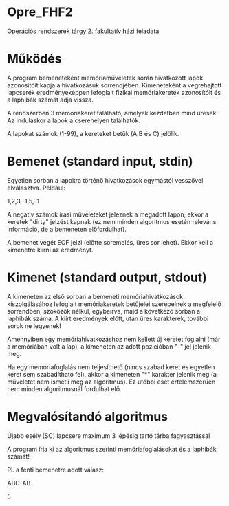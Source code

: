 # Opre_FHF2
Operációs rendszerek tárgy 2. fakultatív házi feladata

# Működés
A program bemeneteként memóriaműveletek során hivatkozott lapok azonosítóit kapja a hivatkozásuk sorrendjében. Kimeneteként a végrehajtott lapcserék eredményeképpen lefoglalt fizikai memóriakeretek azonosítóit és a laphibák számát adja vissza.

A rendszerben 3 memóriakeret található, amelyek kezdetben mind üresek. Az induláskor a lapok a cserehelyen találhatók.

A lapokat számok (1-99), a kereteket betűk (A,B és C) jelölik.

# Bemenet (standard input, stdin)
Egyetlen sorban a lapokra történő hivatkozások egymástól vesszővel elválasztva. Például:

1,2,3,-1,5,-1

A negatív számok írási műveleteket jeleznek a megadott lapon; ekkor a keretek "dirty" jelzést kapnak (ez nem minden algoritmus esetén releváns információ, de a bemeneten előfordulhat).

A bemenet végét EOF jelzi (előtte soremelés, üres sor lehet). Ekkor kell a kimenetre kiírni az eredményt.

# Kimenet (standard output, stdout)
A kimeneten az első sorban a bemeneti memóriahivatkozások kiszolgálásához lefoglalt memóriakeretek betűjelei szerepelnek a megfelelő sorrendben, szóközök nélkül, egybeírva, majd a következő sorban a laphibák száma. A kiírt eredmények előtt, után üres karakterek, további sorok ne legyenek!

Amennyiben egy memóriahivatkozáshoz nem kellett új keretet foglalni (már a memóriában volt a lap), a kimeneten az adott pozícióban "-" jel jelenik meg.

Ha egy memóriafoglalás nem teljesíthető (nincs szabad keret és egyetlen keret sem szabadítható fel), akkor a kimeneten "*" karakter jelenik meg (a műveletet nem ismétli meg az algoritmus). Ez utóbbi eset értelemszerűen nem minden algoritmusnál fordulhat elő.

# Megvalósítandó algoritmus
Újabb esély (SC) lapcsere maximum 3 lépésig tartó tárba fagyasztással

A program írja ki az algoritmus szerinti memóriafoglalásokat és a laphibák számát!

Pl. a fenti bemenetre adott válasz:

ABC-AB

5
